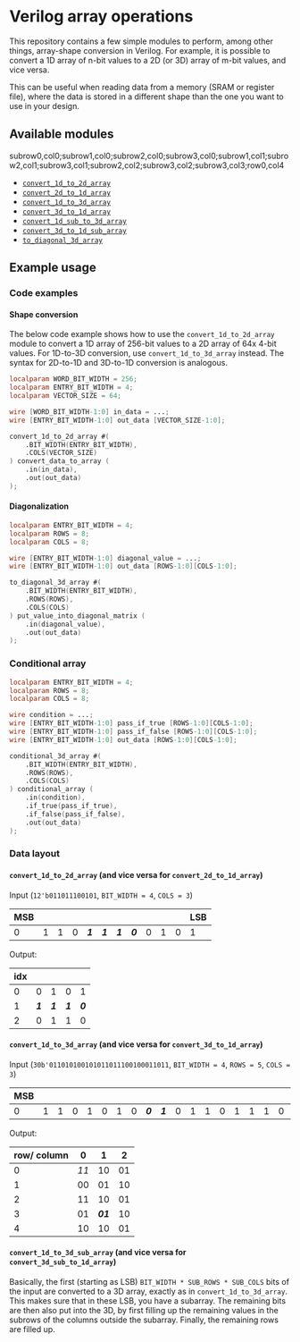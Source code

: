 # Verilog array operations

This repository contains a few simple modules to perform, among other things, array-shape conversion in Verilog. For example, it is possible to convert a 1D array of n-bit values to a 2D (or 3D) array of m-bit values, and vice versa.

This can be useful when reading data from a memory (SRAM or register file), where the data is stored in a different shape than the one you want to use in your design.

## Available modules

subrow0,col0;subrow1,col0;subrow2,col0;subrow3,col0;subrow1,col1;subrow2,col1;subrow3,col1;subrow2,col2;subrow3,col2;subrow3,col3;row0,col4

- [`convert_1d_to_2d_array`](./src/convert_1d_to_2d_array.v)
- [`convert_2d_to_1d_array`](./src/convert_2d_to_1d_array.v)
- [`convert_1d_to_3d_array`](./src/convert_1d_to_3d_array.v)
- [`convert_3d_to_1d_array`](./src/convert_3d_to_1d_array.v)
- [`convert_1d_sub_to_3d_array`](./src/convert_1d_sub_to_3d_array.v)
- [`convert_3d_to_1d_sub_array`](./src/convert_3d_to_1d_sub_array.v)
- [`to_diagonal_3d_array`](./src/to_diagonal_3d_array.v)

## Example usage

### Code examples

#### Shape conversion

The below code example shows how to use the `convert_1d_to_2d_array` module to convert a 1D array of 256-bit values to a 2D array of 64x 4-bit values. For 1D-to-3D conversion, use `convert_1d_to_3d_array` instead. The syntax for 2D-to-1D and 3D-to-1D conversion is analogous.

```verilog
localparam WORD_BIT_WIDTH = 256;
localparam ENTRY_BIT_WIDTH = 4;
localparam VECTOR_SIZE = 64;

wire [WORD_BIT_WIDTH-1:0] in_data = ...;
wire [ENTRY_BIT_WIDTH-1:0] out_data [VECTOR_SIZE-1:0];

convert_1d_to_2d_array #(
    .BIT_WIDTH(ENTRY_BIT_WIDTH),
    .COLS(VECTOR_SIZE)
) convert_data_to_array (
    .in(in_data),
    .out(out_data)
);
```

#### Diagonalization

```verilog
localparam ENTRY_BIT_WIDTH = 4;
localparam ROWS = 8;
localparam COLS = 8;

wire [ENTRY_BIT_WIDTH-1:0] diagonal_value = ...;
wire [ENTRY_BIT_WIDTH-1:0] out_data [ROWS-1:0][COLS-1:0];

to_diagonal_3d_array #(
    .BIT_WIDTH(ENTRY_BIT_WIDTH),
    .ROWS(ROWS),
    .COLS(COLS)
) put_value_into_diagonal_matrix (
    .in(diagonal_value),
    .out(out_data)
);
```

### Conditional array

```verilog
localparam ENTRY_BIT_WIDTH = 4;
localparam ROWS = 8;
localparam COLS = 8;

wire condition = ...;
wire [ENTRY_BIT_WIDTH-1:0] pass_if_true [ROWS-1:0][COLS-1:0];
wire [ENTRY_BIT_WIDTH-1:0] pass_if_false [ROWS-1:0][COLS-1:0];
wire [ENTRY_BIT_WIDTH-1:0] out_data [ROWS-1:0][COLS-1:0];

conditional_3d_array #(
    .BIT_WIDTH(ENTRY_BIT_WIDTH),
    .ROWS(ROWS),
    .COLS(COLS)
) conditional_array (
    .in(condition),
    .if_true(pass_if_true),
    .if_false(pass_if_false),
    .out(out_data)
);
```

### Data layout

#### `convert_1d_to_2d_array` (and vice versa for `convert_2d_to_1d_array`)

Input (`12'b011011100101`, `BIT_WIDTH = 4`, `COLS = 3`)

|MSB|   |   |   |   |   |   |   |   |   |   |LSB|
|---|---|---|---|---|---|---|---|---|---|---|---|
| 0 | 1 | 1 | 0 | ***1*** | ***1*** | ***1*** | ***0*** | 0 | 1 | 0 | 1 |

Output:

|idx|   |   |   |   |
|---|---|---|---|---|
| 0 | 0 | 1 | 0 | 1 |
| 1 | ***1*** | ***1*** | ***1*** | ***0*** |
| 2 | 0 | 1 | 1 | 0 |

#### `convert_1d_to_3d_array` (and vice versa for `convert_3d_to_1d_array`)

Input (`30b'011010100101011011100100011011`, `BIT_WIDTH = 4`, `ROWS = 5`, `COLS = 3`)

|MSB|   |   |   |   |   |   |   |   |   |   |   |   |   |   |   |   |   |   |   |   |   |   |   |   |   |   |LSB|
|---|---|---|---|---|---|---|---|---|---|---|---|---|---|---|---|---|---|---|---|---|---|---|---|---|---|---|---|
| 0 | 1 | 1 | 0 | 1 | 0 | 1 | 0 | ***0*** | ***1*** | 0 | 1 | 1 | 0 | 1 | 1 | 1 | 0 | 0 | 1 | 0 | 0 | 0 | 1 | 1 | 0 | 1 | 1 |

Output:

| row/ column | 0  | 1  | 2  |
|-------------|----|----|----|
| 0           | *11* | 10 | 01 |
| 1           | 00 | 01 | 10 |
| 2           | 11 | 10 | 01 |
| 3           | 01 |***01***| 10 |
| 4           | 10 | 10 | 01 |

#### `convert_1d_to_3d_sub_array` (and vice versa for `convert_3d_sub_to_1d_array`)

Basically, the first (starting as LSB) `BIT_WIDTH * SUB_ROWS * SUB_COLS` bits of the input are converted to a 3D array, exactly as in `convert_1d_to_3d_array`. This makes sure that in these LSB, you have a subarray. The remaining bits are then also put into the 3D, by first filling up the remaining values in the subrows of the columns outside the subarray. Finally, the remaining rows are filled up.
